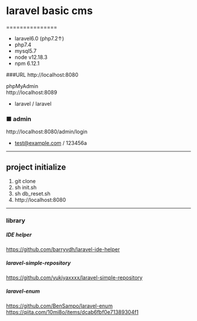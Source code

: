 # laravel basic cms
===============

* laravel6.0 (php7.2↑)
* php7.4
* mysql5.7
* node v12.18.3
* npm 6.12.1

###URL 
http://localhost:8080<br>

phpMyAdmin<br>
http://localhost:8089
* laravel / laravel

### ■ admin
http://localhost:8080/admin/login<br>

* test@example.com / 123456a

----

## project initialize
1. git clone
1. sh init.sh
1. sh db_reset.sh
1. http://localhost:8080


----

### library

##### IDE helper<br>
https://github.com/barryvdh/laravel-ide-helper

##### laravel-simple-repository
https://github.com/yukiyaxxxx/laravel-simple-repository

##### laravel-enum
https://github.com/BenSampo/laravel-enum<br>
https://qiita.com/10mi8o/items/dcab6fbf0e71389304f1

